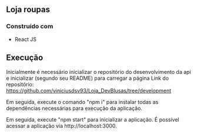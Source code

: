 ## Loja roupas

### Construído com

-   React JS

## Execução

Inicialmente é necessário inicializar o repositório do desenvolvimento da api e inicializar (segundo seu README) para carregar a página
Link do repositório: https://github.com/viniciusdsv93/Loja_DevBlusas/tree/development

Em seguida, execute o comando "npm i" para instalar todas as dependências necessárias
para execução da aplicação.

Em seguida, execute "npm start" para inicializar a aplicação. É possível acessar a aplicação via http://localhost:3000.